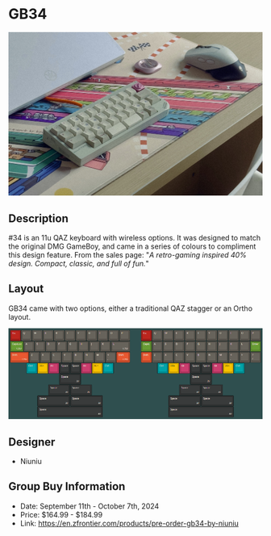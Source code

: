 # GB34
![](./Images/gb34_cover.jpg)

## Description
#34 is an 11u QAZ keyboard with wireless options. It was designed to match the original DMG GameBoy, and came in a series of colours to compliment this design feature. From the sales page: "*A retro-gaming inspired 40% design. Compact, classic, and full of fun.*"

## Layout
GB34 came with two options, either a traditional QAZ stagger or an Ortho layout.

![](./Images/GB34_layout.png)

## Designer
- Niuniu

## Group Buy Information
- Date: September 11th - October 7th, 2024
- Price: $164.99 - $184.99
- Link: https://en.zfrontier.com/products/pre-order-gb34-by-niuniu
